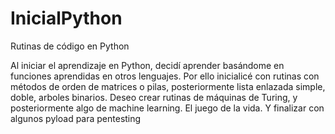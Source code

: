 # InicialPython
Rutinas de código en Python

Al iniciar el aprendizaje en Python, decidí aprender basándome en funciones aprendidas en otros lenguajes.
Por ello inicialicé con rutinas con métodos de orden de matrices o pilas, posteriormente lista enlazada simple, doble, arboles binarios.
Deseo crear rutinas de máquinas de Turing, y posteriormente algo de machine learning.
El juego de la vida.
Y finalizar con algunos pyload para pentesting

